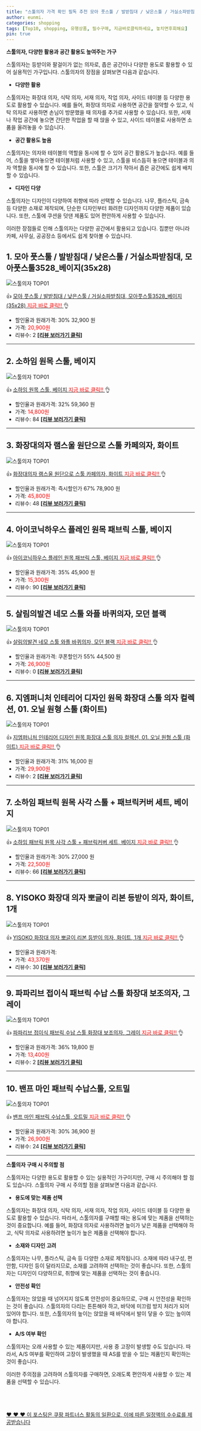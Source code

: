```yaml
---
title: "스툴의자 가격 확인 필독 추천 모아 풋스툴 / 발받침대 / 낮은스툴 / 거실소파받침대, 모아풋스툴3528_베이지(35x28) 비교 장점 구매가이드"
author: eunmi.
categories: shopping
tags: [Top10, shopping, 유행상품, 필수구매, 지금바로클릭하세요, 놓치면후회해요]
pin: true
---
```

**스툴의자, 다양한 활용과 공간 활용도 높여주는 가구**

스툴의자는 등받이와 팔걸이가 없는 의자로, 좁은 공간이나 다양한 용도로 활용할 수 있어 실용적인 가구입니다. 스툴의자의 장점을 살펴보면 다음과 같습니다.

* **다양한 활용**

스툴의자는 화장대 의자, 식탁 의자, 서재 의자, 작업 의자, 사이드 테이블 등 다양한 용도로 활용할 수 있습니다. 예를 들어, 화장대 의자로 사용하면 공간을 절약할 수 있고, 식탁 의자로 사용하면 손님이 방문했을 때 의자를 추가로 사용할 수 있습니다. 또한, 서재나 작업 공간에 놓으면 간단한 작업을 할 때 앉을 수 있고, 사이드 테이블로 사용하면 소품을 올려놓을 수 있습니다.

* **공간 활용도 높음**

스툴의자는 의자와 테이블의 역할을 동시에 할 수 있어 공간 활용도가 높습니다. 예를 들어, 스툴을 쌓아놓으면 테이블처럼 사용할 수 있고, 스툴을 비스듬히 놓으면 테이블과 의자 역할을 동시에 할 수 있습니다. 또한, 스툴은 크기가 작아서 좁은 공간에도 쉽게 배치할 수 있습니다.

* **디자인 다양**

스툴의자는 디자인이 다양하여 취향에 따라 선택할 수 있습니다. 나무, 플라스틱, 금속 등 다양한 소재로 제작되며, 단순한 디자인부터 화려한 디자인까지 다양한 제품이 있습니다. 또한, 스툴에 쿠션을 덧댄 제품도 있어 편안하게 사용할 수 있습니다.

이러한 장점들로 인해 스툴의자는 다양한 공간에서 활용되고 있습니다. 집뿐만 아니라 카페, 사무실, 공공장소 등에서도 쉽게 찾아볼 수 있습니다.

   

## 1. 모아 풋스툴 / 발받침대 / 낮은스툴 / 거실소파받침대, 모아풋스툴3528_베이지(35x28)

![스툴의자 TOP01](https://thumbnail10.coupangcdn.com/thumbnails/remote/230x230ex/image/vendor_inventory/50c0/c87a30f99c7462053915bbff5061b579474e5ae9f78c22d34d09668f14d6.jpg)


👍 [모아 풋스툴 / 발받침대 / 낮은스툴 / 거실소파받침대, 모아풋스툴3528_베이지(35x28) <font color=red> 지금 바로 클릭!! </font> ](https://link.coupang.com/re/AFFSDP?lptag=AF3617701&subid=GithubCoopas&pageKey=6208844939&traceid=V0-153&itemId=12365183694&vendorItemId=79635015915) 👌 


- 할인율과 원래가격: 30%  32,900   원
- 가격: <span style='color:red'>20,900원</span>
- 리뷰수: 2  [**[리뷰 보러가기 클릭]**](https://link.coupang.com/re/AFFSDP?lptag=AF3617701&subid=GithubCoopas&pageKey=6208844939&traceid=V0-153&itemId=12365183694&vendorItemId=79635015915)

---


   

## 2. 소하임 원목 스툴, 베이지

![스툴의자 TOP01](https://thumbnail8.coupangcdn.com/thumbnails/remote/230x230ex/image/vendor_inventory/75ea/dd2cabdfd3deec0340001e950a98d965ec09365836a39bf338ac3ac0a86e.jpg)


👍 [소하임 원목 스툴, 베이지 <font color=red> 지금 바로 클릭!! </font> ](https://link.coupang.com/re/AFFSDP?lptag=AF3617701&subid=GithubCoopas&pageKey=7133773355&traceid=V0-153&itemId=17894614702&vendorItemId=85413355081) 👌 


- 할인율과 원래가격: 32%  59,360   원
- 가격: <span style='color:red'>14,800원</span>
- 리뷰수: 84  [**[리뷰 보러가기 클릭]**](https://link.coupang.com/re/AFFSDP?lptag=AF3617701&subid=GithubCoopas&pageKey=7133773355&traceid=V0-153&itemId=17894614702&vendorItemId=85413355081)

---


   

## 3. 화장대의자 램스울 원단으로 스툴 카페의자, 화이트

![스툴의자 TOP01](https://thumbnail10.coupangcdn.com/thumbnails/remote/230x230ex/image/vendor_inventory/815d/81feb3045afabe4fee2f0bb2b17fc7b194f365f6d6ca5977ee9bd0f6ae6c.jpeg)


👍 [화장대의자 램스울 원단으로 스툴 카페의자, 화이트 <font color=red> 지금 바로 클릭!! </font> ](https://link.coupang.com/re/AFFSDP?lptag=AF3617701&subid=GithubCoopas&pageKey=7516628252&traceid=V0-153&itemId=19706268351&vendorItemId=86810852015) 👌 


- 할인율과 원래가격: 즉시할인가 67%  78,900   원
- 가격: <span style='color:red'>45,800원</span>
- 리뷰수: 48  [**[리뷰 보러가기 클릭]**](https://link.coupang.com/re/AFFSDP?lptag=AF3617701&subid=GithubCoopas&pageKey=7516628252&traceid=V0-153&itemId=19706268351&vendorItemId=86810852015)

---


   

## 4. 아이코닉하우스 플레인 원목 패브릭 스툴, 베이지

![스툴의자 TOP01](https://thumbnail9.coupangcdn.com/thumbnails/remote/230x230ex/image/retail/images/2019/08/30/15/8/551c7034-64d2-46bd-be05-600af013af02.jpg)


👍 [아이코닉하우스 플레인 원목 패브릭 스툴, 베이지 <font color=red> 지금 바로 클릭!! </font> ](https://link.coupang.com/re/AFFSDP?lptag=AF3617701&subid=GithubCoopas&pageKey=293480815&traceid=V0-153&itemId=926591939&vendorItemId=5302457063) 👌 


- 할인율과 원래가격: 35%  45,900   원
- 가격: <span style='color:red'>15,300원</span>
- 리뷰수: 90  [**[리뷰 보러가기 클릭]**](https://link.coupang.com/re/AFFSDP?lptag=AF3617701&subid=GithubCoopas&pageKey=293480815&traceid=V0-153&itemId=926591939&vendorItemId=5302457063)

---


   

## 5. 살림의발견 네모 스툴 와플 바퀴의자, 모던 블랙

![스툴의자 TOP01](https://thumbnail8.coupangcdn.com/thumbnails/remote/230x230ex/image/vendor_inventory/af0f/e0b67f1bd0e9b45f1f09d43f440f79be0adc1102dfc09036baf62661929a.jpg)


👍 [살림의발견 네모 스툴 와플 바퀴의자, 모던 블랙 <font color=red> 지금 바로 클릭!! </font> ](https://link.coupang.com/re/AFFSDP?lptag=AF3617701&subid=GithubCoopas&pageKey=7524089531&traceid=V0-153&itemId=19740219411&vendorItemId=86913383989) 👌 


- 할인율과 원래가격: 쿠폰할인가 55%  44,500   원
- 가격: <span style='color:red'>26,900원</span>
- 리뷰수: 0  [**[리뷰 보러가기 클릭]**](https://link.coupang.com/re/AFFSDP?lptag=AF3617701&subid=GithubCoopas&pageKey=7524089531&traceid=V0-153&itemId=19740219411&vendorItemId=86913383989)

---


   

## 6. 지엠퍼니처 인테리어 디자인 원목 화장대 스툴 의자 컬렉션, 01. 오닐 원형 스툴 (화이트)

![스툴의자 TOP01](https://thumbnail8.coupangcdn.com/thumbnails/remote/230x230ex/image/vendor_inventory/aced/a6f5aed9725689c02f1910548b82ef4dc0aca681a3908b1207eac700ee45.jpg)


👍 [지엠퍼니처 인테리어 디자인 원목 화장대 스툴 의자 컬렉션, 01. 오닐 원형 스툴 (화이트) <font color=red> 지금 바로 클릭!! </font> ](https://link.coupang.com/re/AFFSDP?lptag=AF3617701&subid=GithubCoopas&pageKey=6572408802&traceid=V0-153&itemId=14758310830&vendorItemId=81998616802) 👌 


- 할인율과 원래가격: 31%  16,000   원
- 가격: <span style='color:red'>29,900원</span>
- 리뷰수: 2  [**[리뷰 보러가기 클릭]**](https://link.coupang.com/re/AFFSDP?lptag=AF3617701&subid=GithubCoopas&pageKey=6572408802&traceid=V0-153&itemId=14758310830&vendorItemId=81998616802)

---


   

## 7. 소하임 패브릭 원목 사각 스툴 + 패브릭커버 세트, 베이지

![스툴의자 TOP01](https://thumbnail9.coupangcdn.com/thumbnails/remote/230x230ex/image/rs_quotation_api/hnqpue6c/90b7dceb01384f1e9ea829dfcf04898e.jpg)


👍 [소하임 패브릭 원목 사각 스툴 + 패브릭커버 세트, 베이지 <font color=red> 지금 바로 클릭!! </font> ](https://link.coupang.com/re/AFFSDP?lptag=AF3617701&subid=GithubCoopas&pageKey=7481000777&traceid=V0-153&itemId=19541101311&vendorItemId=86649382394) 👌 


- 할인율과 원래가격: 30%  27,000   원
- 가격: <span style='color:red'>22,500원</span>
- 리뷰수: 66  [**[리뷰 보러가기 클릭]**](https://link.coupang.com/re/AFFSDP?lptag=AF3617701&subid=GithubCoopas&pageKey=7481000777&traceid=V0-153&itemId=19541101311&vendorItemId=86649382394)

---


   

## 8. YISOKO 화장대 의자 뽀글이 리본 등받이 의자, 화이트, 1개

![스툴의자 TOP01](https://thumbnail7.coupangcdn.com/thumbnails/remote/230x230ex/image/vendor_inventory/5618/a627ceb7efe1734117a96e8787cd2d79b7b856c164104d0f7407680216fa.jpg)


👍 [YISOKO 화장대 의자 뽀글이 리본 등받이 의자, 화이트, 1개 <font color=red> 지금 바로 클릭!! </font> ](https://link.coupang.com/re/AFFSDP?lptag=AF3617701&subid=GithubCoopas&pageKey=7457969480&traceid=V0-153&itemId=19432560720&vendorItemId=87109628397) 👌 


- 할인율과 원래가격: 
- 가격: <span style='color:red'>43,370원</span>
- 리뷰수: 30  [**[리뷰 보러가기 클릭]**](https://link.coupang.com/re/AFFSDP?lptag=AF3617701&subid=GithubCoopas&pageKey=7457969480&traceid=V0-153&itemId=19432560720&vendorItemId=87109628397)

---


   

## 9. 파파리브 접이식 패브릭 수납 스툴 화장대 보조의자, 그레이

![스툴의자 TOP01](https://thumbnail8.coupangcdn.com/thumbnails/remote/230x230ex/image/rs_quotation_api/qdywpvgz/ad65379effef4147b630fd5629ed2c7e.png)


👍 [파파리브 접이식 패브릭 수납 스툴 화장대 보조의자, 그레이 <font color=red> 지금 바로 클릭!! </font> ](https://link.coupang.com/re/AFFSDP?lptag=AF3617701&subid=GithubCoopas&pageKey=7487587302&traceid=V0-153&itemId=19573024704&vendorItemId=78493063462) 👌 


- 할인율과 원래가격: 36%  19,800   원
- 가격: <span style='color:red'>13,400원</span>
- 리뷰수: 2  [**[리뷰 보러가기 클릭]**](https://link.coupang.com/re/AFFSDP?lptag=AF3617701&subid=GithubCoopas&pageKey=7487587302&traceid=V0-153&itemId=19573024704&vendorItemId=78493063462)

---


   

## 10. 밴프 마인 패브릭 수납스툴, 오트밀

![스툴의자 TOP01](https://thumbnail8.coupangcdn.com/thumbnails/remote/230x230ex/image/retail/images/5928486934044807-720fd116-012d-433b-a0e8-18850449049d.jpg)


👍 [밴프 마인 패브릭 수납스툴, 오트밀 <font color=red> 지금 바로 클릭!! </font> ](https://link.coupang.com/re/AFFSDP?lptag=AF3617701&subid=GithubCoopas&pageKey=6699350268&traceid=V0-153&itemId=15511863230&vendorItemId=82731159970) 👌 


- 할인율과 원래가격: 30%  36,900   원
- 가격: <span style='color:red'>26,900원</span>
- 리뷰수: 24  [**[리뷰 보러가기 클릭]**](https://link.coupang.com/re/AFFSDP?lptag=AF3617701&subid=GithubCoopas&pageKey=6699350268&traceid=V0-153&itemId=15511863230&vendorItemId=82731159970)

---
**스툴의자 구매 시 주의할 점**

스툴의자는 다양한 용도로 활용할 수 있는 실용적인 가구이지만, 구매 시 주의해야 할 점도 있습니다. 스툴의자 구매 시 주의할 점을 살펴보면 다음과 같습니다.

* **용도에 맞는 제품 선택**

스툴의자는 화장대 의자, 식탁 의자, 서재 의자, 작업 의자, 사이드 테이블 등 다양한 용도로 활용할 수 있습니다. 따라서, 스툴의자를 구매할 때는 용도에 맞는 제품을 선택하는 것이 중요합니다. 예를 들어, 화장대 의자로 사용하려면 높이가 낮은 제품을 선택해야 하고, 식탁 의자로 사용하려면 높이가 높은 제품을 선택해야 합니다.

* **소재와 디자인 고려**

스툴의자는 나무, 플라스틱, 금속 등 다양한 소재로 제작됩니다. 소재에 따라 내구성, 편안함, 디자인 등이 달라지므로, 소재를 고려하여 선택하는 것이 좋습니다. 또한, 스툴의자는 디자인이 다양하므로, 취향에 맞는 제품을 선택하는 것이 좋습니다.

* **안전성 확인**

스툴의자는 앉았을 때 넘어지지 않도록 안전성이 중요하므로, 구매 시 안전성을 확인하는 것이 좋습니다. 스툴의자의 다리는 튼튼해야 하고, 바닥에 미끄럼 방지 처리가 되어 있어야 합니다. 또한, 스툴의자의 높이는 앉았을 때 바닥에서 발이 닿을 수 있는 높이여야 합니다.

* **A/S 여부 확인**

스툴의자는 오래 사용할 수 있는 제품이지만, 사용 중 고장이 발생할 수도 있습니다. 따라서, A/S 여부를 확인하여 고장이 발생했을 때 AS를 받을 수 있는 제품인지 확인하는 것이 좋습니다.

이러한 주의점을 고려하여 스툴의자를 구매하면, 오래도록 편안하게 사용할 수 있는 제품을 선택할 수 있습니다.<br><br><br><br><br> [ ❤ ❤ ❤ 이 포스팅은 쿠팡 파트너스 활동의 일환으로, 이에 따른 일정액의 수수료를 제공받습니다](https://link.coupang.com/a/bcEFyh)